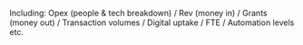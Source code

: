 Including:
Opex (people & tech breakdown) / Rev (money in) / Grants (money out) / Transaction volumes / Digital uptake / FTE / Automation levels etc.